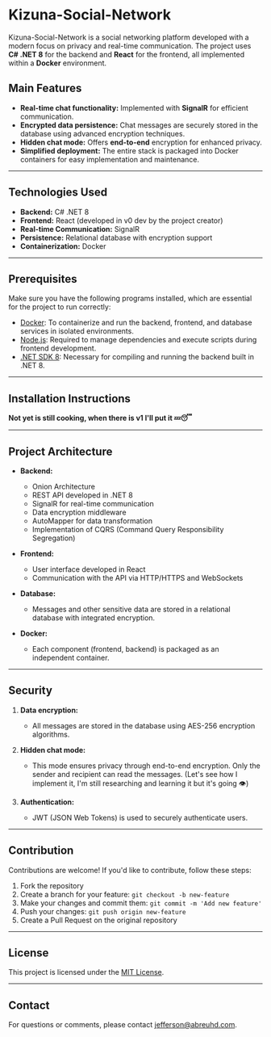 # Kizuna-Social-Network

Kizuna-Social-Network is a social networking platform developed with a modern focus on privacy and real-time communication. The project uses **C# .NET 8** for the backend and **React** for the frontend, all implemented within a **Docker** environment.

## Main Features

- **Real-time chat functionality:** Implemented with **SignalR** for efficient communication.
- **Encrypted data persistence:** Chat messages are securely stored in the database using advanced encryption techniques.
- **Hidden chat mode:** Offers **end-to-end** encryption for enhanced privacy.
- **Simplified deployment:** The entire stack is packaged into Docker containers for easy implementation and maintenance.

---

## Technologies Used

- **Backend:** C# .NET 8
- **Frontend:** React (developed in v0 dev by the project creator)
- **Real-time Communication:** SignalR
- **Persistence:** Relational database with encryption support
- **Containerization:** Docker

---

## Prerequisites

Make sure you have the following programs installed, which are essential for the project to run correctly:

- [Docker](https://www.docker.com/): To containerize and run the backend, frontend, and database services in isolated environments.
- [Node.js](https://nodejs.org/): Required to manage dependencies and execute scripts during frontend development.
- [.NET SDK 8](https://dotnet.microsoft.com/): Necessary for compiling and running the backend built in .NET 8.

---

## Installation Instructions

**Not yet is still cooking, when there is v1 I'll put it 💤😴**



---

## Project Architecture

- **Backend:**

  - Onion Architecture
  - REST API developed in .NET 8
  - SignalR for real-time communication
  - Data encryption middleware
  - AutoMapper for data transformation
  - Implementation of CQRS (Command Query Responsibility Segregation)

- **Frontend:**

  - User interface developed in React
  - Communication with the API via HTTP/HTTPS and WebSockets

- **Database:**

  - Messages and other sensitive data are stored in a relational database with integrated encryption.

- **Docker:**

  - Each component (frontend, backend) is packaged as an independent container.

---

## Security

1. **Data encryption:**

   - All messages are stored in the database using AES-256 encryption algorithms.

2. **Hidden chat mode:**

   - This mode ensures privacy through end-to-end encryption. Only the sender and recipient can read the messages. (Let's see how I implement it, I'm still researching and learning it but it's going 👁️)

3. **Authentication:**

   - JWT (JSON Web Tokens) is used to securely authenticate users.

---

## Contribution

Contributions are welcome! If you'd like to contribute, follow these steps:

1. Fork the repository
2. Create a branch for your feature: `git checkout -b new-feature`
3. Make your changes and commit them: `git commit -m 'Add new feature'`
4. Push your changes: `git push origin new-feature`
5. Create a Pull Request on the original repository

---

## License

This project is licensed under the [MIT License](https://opensource.org/licenses/MIT).

---

## Contact

For questions or comments, please contact [jefferson@abreuhd.com](mailto:jefferson@abreuhd.com).

